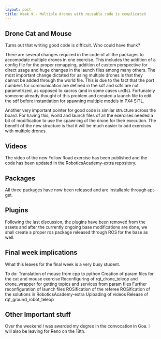 ```yaml
---
layout: post
title: Week 9 - Multiple drones with reusable code is complicated
---
```


## Drone Cat and Mouse

Turns out that writing good code is difficult. Who could have thunk?

There are several changes required in the code of all the packages to accomodate multiple drones in one exercise. This includes the addition of a config file for the proper remapping, addition of custom perspective for direct usage and huge changes in the launch files among many others. The most important change dictated for using multiple drones is that they cannot be added through the world file. This is due to the fact that the port numbers for communication are defined in the sdf and sdfs are not parametrized, as opposed to xacros (and in some cases urdfs). Fortunately someone already thought of this problem and created a launch file to edit the sdf before instantiation for spawning multiple models in PX4 SITL.

Another very important pointer for good code is similar structure across the board. For having this, world and launch files of all the exercises needed a bit of modification to use the spawning of the drone for their execution. The benefit of the new structure is that it will be much easier to add exercises with multiple drones.

## Videos

The video of the new Follow Road exercise has been published and the code has been updated in the RoboticsAcademy-extra repository.

## Packages

All three packages have now been released and are installable through apt-get.

## Plugins

Following the last discussion, the plugins have been removed from the assets and after the currently ongoing base modifications are done, we shall create a proper ros package released through ROS for the base as well.

## Final week implications

What this leaves for the final week is a very busy student.

To do:
Translation of mouse from cpp to python
Creation of param files for the cat and mouse exercise
Reconfiguring of rqt_drone_teleop and drone_wrapper for getting topics and services from param files
Further reconfiguration of launch files
ROSification of the referee
ROSification of the solutions in RoboticsAcademy-extra
Uploading of videos
Release of rqt_ground_robot_teleop

## Other Important stuff

Over the weekend I was awarded my degree in the convocation in Goa. I will also be leaving for Reno on the 18th.
